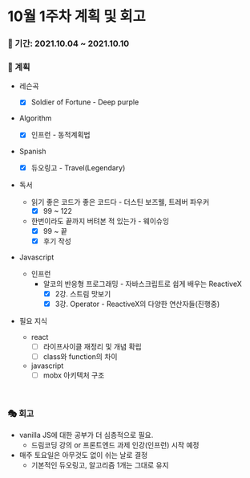 # 10월 1주차 계획 및 회고

### 📆 기간: 2021.10.04 ~ 2021.10.10

### 📑 계획

- 레슨곡

  - [x] Soldier of Fortune - Deep purple

- Algorithm

  - [x] 인프런 - 동적계획법

- Spanish

  - [x] 듀오링고 - Travel(Legendary)

- 독서

  - 읽기 좋은 코드가 좋은 코드다 - 더스틴 보즈웰, 트레버 파우커
    - [x] 99 ~ 122

  - 한번이라도 끝까지 버텨본 적 있는가 - 웨이슈잉
    - [x] 99 ~ 끝
    - [x] 후기 작성

- Javascript

  - 인프런
    - 알코의 반응형 프로그래밍 - 자바스크립트로 쉽게 배우는 ReactiveX
      - [x] 2강. 스트림 맛보기
      - [x] 3강.  Operator - ReactiveX의 다양한 연산자들(진행중)

- 필요 지식

  - react
    - [ ] 라이프사이클 재정리 및 개념 확립
    - [ ] class와 function의 차이
  - javascript
    - [ ] mobx 아키텍처 구조

<br/>

### 🎭 회고

- vanilla JS에 대한 공부가 더 심층적으로 필요.
  - 드림코딩 강의 or 프론트엔드 과제 인강(인프런) 시작 예정
- 매주 토요일은 아무것도 없이 쉬는 날로 결정
  - 기본적인 듀오링고, 알고리즘 1개는 그대로 유지


